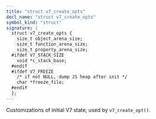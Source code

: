 ```yaml
---
title: "struct v7_create_opts"
decl_name: "struct v7_create_opts"
symbol_kind: "struct"
signature: |
  struct v7_create_opts {
    size_t object_arena_size;
    size_t function_arena_size;
    size_t property_arena_size;
  #ifdef V7_STACK_SIZE
    void *c_stack_base;
  #endif
  #ifdef V7_FREEZE
    /* if not NULL, dump JS heap after init */
    char *freeze_file;
  #endif
  };
---
```


Customizations of initial V7 state; used by `v7_create_opt()`. 

